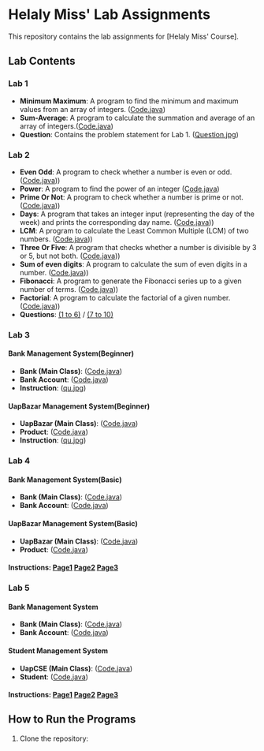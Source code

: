# Helaly Miss' Lab Assignments

This repository contains the lab assignments for [Helaly Miss' Course].

## Lab Contents

### Lab 1
- **Minimum Maximum**: A program to find the minimum and maximum values from an array of integers. ([Code.java](https://github.com/moh5775/UAP/blob/main/Helaly%20Miss/Lab%201/MinMax.java))
- **Sum-Average**: A program to calculate the summation and average of an array of integers.([Code.java](https://github.com/moh5775/UAP/blob/main/Helaly%20Miss/Lab%201/SumAverage.java))
- **Question**: Contains the problem statement for Lab 1. ([Question.jpg](https://github.com/moh5775/UAP/blob/main/Helaly%20Miss/Lab%201/Question%20.jpg))

### Lab 2
- **Even Odd**: A program to check whether a number is even or odd. ([Code.java](https://github.com/moh5775/UAP/blob/main/Helaly%20Miss/Lab%202/2)))
- **Power**: A program to find the power of an integer ([Code.java](https://github.com/moh5775/UAP/blob/main/Helaly%20Miss/Lab%202/1))
- **Prime Or Not**: A program to check whether a number is prime or not. ([Code.java](https://github.com/moh5775/UAP/blob/main/Helaly%20Miss/Lab%202/3)))
- **Days**: A program that takes an integer input (representing the day of the week) and prints the corresponding day name. ([Code.java](https://github.com/moh5775/UAP/blob/main/Helaly%20Miss/Lab%202/4)))
- **LCM**: A program to calculate the Least Common Multiple (LCM) of two numbers. ([Code.java](https://github.com/moh5775/UAP/blob/main/Helaly%20Miss/Lab%202/5)))
- **Three Or Five**: A program that checks whether a number is divisible by 3 or 5, but not both. ([Code.java](https://github.com/moh5775/UAP/blob/main/Helaly%20Miss/Lab%202/6)))
- **Sum of even digits**: A program to calculate the sum of even digits in a number. ([Code.java](https://github.com/moh5775/UAP/blob/main/Helaly%20Miss/Lab%202/7)))
- **Fibonacci**: A program to generate the Fibonacci series up to a given number of terms. ([Code.java](https://github.com/moh5775/UAP/blob/main/Helaly%20Miss/Lab%202/8)))
- **Factorial**: A program to calculate the factorial of a given number. ([Code.java](https://github.com/moh5775/UAP/blob/main/Helaly%20Miss/Lab%202/9)))
- **Questions**: [(1 to 6)](https://github.com/moh5775/UAP/blob/main/Helaly%20Miss/Lab%202/Question%20(1%20-%206).jpg) / [(7 to 10)](https://github.com/moh5775/UAP/blob/main/Helaly%20Miss/Lab%202/Question%20(7%20-%2010).jpg)

### Lab 3
#### Bank Management System(Beginner)
- **Bank (Main Class)**: ([Code.java](https://github.com/moh5775/UAP/blob/main/Helaly%20Miss/Lab%203/Problem-1/Bank.java))
- **Bank Account**: ([Code.java](https://github.com/moh5775/UAP/blob/main/Helaly%20Miss/Lab%203/Problem-1/BankAccount.java))
- **Instruction**: ([qu.jpg](https://github.com/moh5775/UAP/blob/main/Helaly%20Miss/Lab%203/Problem-1/Question.jpg))
#### UapBazar Management System(Beginner)
- **UapBazar (Main Class)**: ([Code.java](https://github.com/moh5775/UAP/blob/main/Helaly%20Miss/Lab%203/Problem-2/UapBazar%20.%20java))
- **Product**: ([Code.java](https://github.com/moh5775/UAP/blob/main/Helaly%20Miss/Lab%203/Problem-2/Product%20.%20java))
- **Instruction**: ([qu.jpg](https://github.com/moh5775/UAP/blob/main/Helaly%20Miss/Lab%203/Problem-2/Question%20.jpg))

### Lab 4
#### Bank Management System(Basic)
- **Bank (Main Class)**: ([Code.java](https://github.com/moh5775/UAP/blob/main/Helaly%20Miss/Lab%204/Problem%201/Bank))
- **Bank Account**: ([Code.java](https://github.com/moh5775/UAP/blob/main/Helaly%20Miss/Lab%204/Problem%201/BankAccount))
#### UapBazar Management System(Basic)
- **UapBazar (Main Class)**: ([Code.java](https://github.com/moh5775/UAP/blob/main/Helaly%20Miss/Lab%204/Problem%202/UapBazar))
- **Product**: ([Code.java](https://github.com/moh5775/UAP/blob/main/Helaly%20Miss/Lab%204/Problem%202/Product))
#### Instructions: [Page1](https://github.com/moh5775/UAP/blob/main/Helaly%20Miss/Lab%204/Queation%201.jpg) [Page2](https://github.com/moh5775/UAP/blob/main/Helaly%20Miss/Lab%204/Question%202.jpg) [Page3](https://github.com/moh5775/UAP/blob/main/Helaly%20Miss/Lab%204/Question%203.jpg)

### Lab 5
#### Bank Management System
- **Bank (Main Class)**: ([Code.java](https://github.com/moh5775/UAP/blob/main/Helaly%20Miss/Lab%205/Problem%201/Bank))
- **Bank Account**: ([Code.java](https://github.com/moh5775/UAP/blob/main/Helaly%20Miss/Lab%205/Problem%201/BankAccount))
#### Student Management System
- **UapCSE (Main Class)**: ([Code.java](https://github.com/moh5775/UAP/blob/main/Helaly%20Miss/Lab%205/Problem%202/UapCSE))
- **Student**: ([Code.java](https://github.com/moh5775/UAP/blob/main/Helaly%20Miss/Lab%205/Problem%202/Student))
#### Instructions: [Page1](https://github.com/moh5775/UAP/blob/main/Helaly%20Miss/Lab%205/Queation%201.jpg) [Page2](https://github.com/moh5775/UAP/blob/main/Helaly%20Miss/Lab%205/Queation%202%20(Part%201).jpg) [Page3](https://github.com/moh5775/UAP/blob/main/Helaly%20Miss/Lab%205/Queation%202%20(Part%202).jpg)
## How to Run the Programs
1. Clone the repository:
